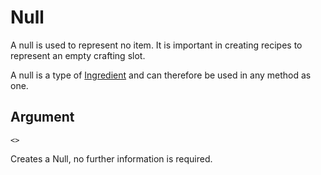 # Null

A null is used to represent no item. It is important in creating recipes to represent an empty crafting slot.

A null is a type of [Ingredient](/arguments/ingredient) and can therefore be used in any method as one.

## Argument
`<>`

Creates a Null, no further information is required.